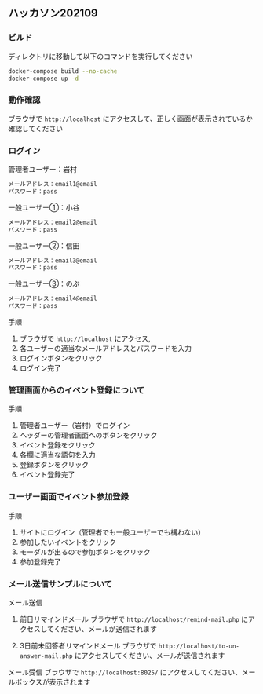 ## ハッカソン202109

### ビルド

ディレクトリに移動して以下のコマンドを実行してください

```bash
docker-compose build --no-cache
docker-compose up -d
```

### 動作確認

ブラウザで `http://localhost` にアクセスして、正しく画面が表示されているか確認してください

### ログイン

管理者ユーザー：岩村
```bash
メールアドレス：email1@email
パスワード：pass
```

一般ユーザー①：小谷
```bash
メールアドレス：email2@email
パスワード：pass
```

一般ユーザー②：信田
```bash
メールアドレス：email3@email
パスワード：pass
```

一般ユーザー③：のぶ
```bash
メールアドレス：email4@email
パスワード：pass
```

手順
1. ブラウザで `http://localhost` にアクセス,
2. 各ユーザーの適当なメールアドレスとパスワードを入力
3. ログインボタンをクリック
4. ログイン完了

### 管理画面からのイベント登録について

手順
1. 管理者ユーザー（岩村）でログイン
2. ヘッダーの管理者画面へのボタンをクリック
3. イベント登録をクリック
4. 各欄に適当な語句を入力
5. 登録ボタンをクリック
6. イベント登録完了


### ユーザー画面でイベント参加登録

手順
1. サイトにログイン（管理者でも一般ユーザーでも構わない）
2. 参加したいイベントをクリック
3. モーダルが出るので参加ボタンをクリック
4. 参加登録完了


### メール送信サンプルについて

メール送信
1. 前日リマインドメール
ブラウザで `http://localhost/remind-mail.php` にアクセスしてください、メールが送信されます

2. 3日前未回答者リマインドメール
ブラウザで `http://localhost/to-un-answer-mail.php` にアクセスしてください、メールが送信されます


メール受信
ブラウザで `http://localhost:8025/` にアクセスしてください、メールボックスが表示されます
